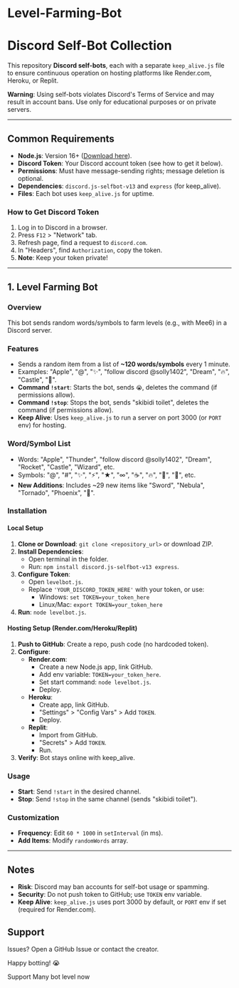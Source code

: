 # Level-Farming-Bot
# Discord Self-Bot Collection

This repository **Discord self-bots**, each with a separate `keep_alive.js` file to ensure continuous operation on hosting platforms like Render.com, Heroku, or Replit.

**Warning**: Using self-bots violates Discord's Terms of Service and may result in account bans. Use only for educational purposes or on private servers.

---

## Common Requirements

- **Node.js**: Version 16+ ([Download here](https://nodejs.org/)).
- **Discord Token**: Your Discord account token (see how to get it below).
- **Permissions**: Must have message-sending rights; message deletion is optional.
- **Dependencies**: `discord.js-selfbot-v13` and `express` (for keep_alive).
- **Files**: Each bot uses `keep_alive.js` for uptime.

### How to Get Discord Token
1. Log in to Discord in a browser.
2. Press `F12` > "Network" tab.
3. Refresh page, find a request to `discord.com`.
4. In "Headers", find `Authorization`, copy the token.
5. **Note**: Keep your token private!

---

## 1. Level Farming Bot

### Overview
This bot sends random words/symbols to farm levels (e.g., with Mee6) in a Discord server.

### Features
- Sends a random item from a list of **~120 words/symbols** every 1 minute.
- Examples: "Apple", "@", "✨", "follow discord @solly1402", "Dream", "🔥", "Castle", "🌙".
- **Command `!start`**: Starts the bot, sends `😭`, deletes the command (if permissions allow).
- **Command `!stop`**: Stops the bot, sends "skibidi toilet", deletes the command (if permissions allow).
- **Keep Alive**: Uses `keep_alive.js` to run a server on port 3000 (or `PORT` env) for hosting.

### Word/Symbol List
- Words: "Apple", "Thunder", "follow discord @solly1402", "Dream", "Rocket", "Castle", "Wizard", etc.
- Symbols: "@", "#", "✨", "⚡", "★", "∞", "☕", "🔥", "🌙", "🏀", etc.
- **New Additions**: Includes ~29 new items like "Sword", "Nebula", "Tornado", "Phoenix", "🦇".

### Installation

#### Local Setup
1. **Clone or Download**: `git clone <repository_url>` or download ZIP.
2. **Install Dependencies**:
   - Open terminal in the folder.
   - Run: `npm install discord.js-selfbot-v13 express`.
3. **Configure Token**:
   - Open `levelbot.js`.
   - Replace `'YOUR_DISCORD_TOKEN_HERE'` with your token, or use:
     - Windows: `set TOKEN=your_token_here`
     - Linux/Mac: `export TOKEN=your_token_here`
4. **Run**: `node levelbot.js`.

#### Hosting Setup (Render.com/Heroku/Replit)
1. **Push to GitHub**: Create a repo, push code (no hardcoded token).
2. **Configure**:
   - **Render.com**:
     - Create a new Node.js app, link GitHub.
     - Add env variable: `TOKEN=your_token_here`.
     - Set start command: `node levelbot.js`.
     - Deploy.
   - **Heroku**:
     - Create app, link GitHub.
     - "Settings" > "Config Vars" > Add `TOKEN`.
     - Deploy.
   - **Replit**:
     - Import from GitHub.
     - "Secrets" > Add `TOKEN`.
     - Run.
3. **Verify**: Bot stays online with keep_alive.

### Usage
- **Start**: Send `!start` in the desired channel.
- **Stop**: Send `!stop` in the same channel (sends "skibidi toilet").

### Customization
- **Frequency**: Edit `60 * 1000` in `setInterval` (in ms).
- **Add Items**: Modify `randomWords` array.

---

## Notes

- **Risk**: Discord may ban accounts for self-bot usage or spamming.
- **Security**: Do not push token to GitHub; use `TOKEN` env variable.
- **Keep Alive**: `keep_alive.js` uses port 3000 by default, or `PORT` env if set (required for Render.com).

## Support

Issues? Open a GitHub Issue or contact the creator.

Happy botting! 😭

Support Many bot level now
